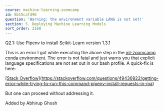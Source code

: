 ```yaml
---
course: machine-learning-zoomcamp
id: 8b15cafd96
question: 'Warning: the environment variable LANG is not set!'
section: 5. Deploying Machine Learning Models
sort_order: 2160
---
```


Q2.1: Use Pipenv to install Scikit-Learn version 1.3.1

This is an error I got while executing the above step in the [ml-zoomcamp conda environment](https://github.com/DataTalksClub/machine-learning-zoomcamp/blob/master/01-intro/06-environment.md). The error is not fatal and just warns you that explicit language specifications are not set out in our bash profile. A quick-fix is here:

[[Stack Overflow](https://stackoverflow.com/questions/49436922/getting-error-while-trying-to-run-this-command-pipenv-install-requests-in-ma)](https://stackoverflow.com/questions/49436922/getting-error-while-trying-to-run-this-command-pipenv-install-requests-in-ma)

But one can proceed without addressing it.

Added by Abhirup Ghosh

